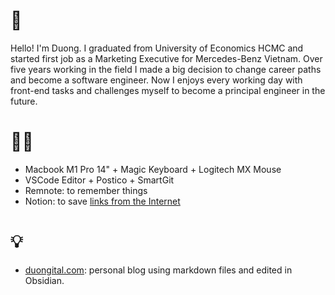 # 👋 

Hello! I'm Duong. I graduated from University of Economics HCMC and started first job as a Marketing Executive for Mercedes-Benz Vietnam. Over five years working in the field I made a big decision to change career paths and become a software engineer. Now I enjoys every working day with front-end tasks and challenges myself to become a principal engineer in the future.

# 👨‍💻

- Macbook M1 Pro 14" + Magic Keyboard + Logitech MX Mouse
- VSCode Editor + Postico + SmartGit
- Remnote: to remember things
- Notion: to save [links from the Internet](https://duongital.com/links)

# 💡

- [duongital.com](https://duongital.com): personal blog using markdown files and edited in Obsidian.
